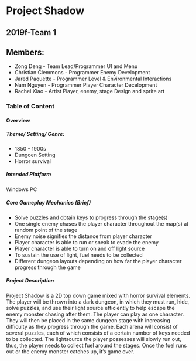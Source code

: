 # Project Shadow
## 2019f-Team 1

## Members:
 * Zong Deng - Team Lead/Programmer
                UI and Menu
 * Christian Clemmons - Programmer
                Enemy Development
 * Jared Paquette - Programmer
                Level & Environmental Interactions
 * Nam Nguyen - Programmer
                Player Character Decelopment
 * Rachel Xiao - Artist
                Player, enemy, stage Design and sprite art

### Table of Content
#### Overview
##### Theme/ Setting/ Genre:
* 1850 - 1900s
* Dungoen Setting
* Horror survival

##### Intended Platform
Windows PC

##### Core Gameplay Mechanics (Brief)
* Solve puzzles and obtain keys to progress through the stage(s)
* One single enemy chases the player character throughout the map(s) at random point of the stage
* Enemy noise signifies the distance from player character
* Player character is able to run or sneak to evade the enemy
* Player character is able to turn on and off light source
* To sustain the use of light, fuel needs to be collected
* Different dungeon layouts depending on how far the player character progress through the game

##### Project Description
Project Shadow is a 2D top down game mixed with horror survival elements. The player will be thrown into a dark dungeon, in which they must run, hide, solve puzzles, and use their light source efficiently to help escape the enemy monster chasing after them.
The player can play as one character. They will then be placed in the same dungeon stage with increasing difficulty as they progress through the game. Each arena will consist of several puzzles, each of which consists of a certain number of keys needed to be collected. The lightsource the player possesses will slowly run out, thus, the player needs to collect fuel around the stages. Once the fuel runs out or the enemy monster catches up, it’s game over.
